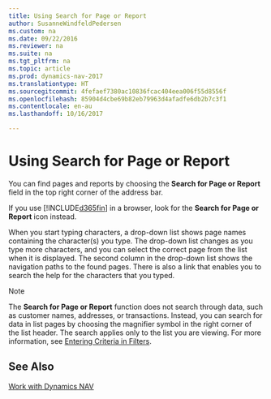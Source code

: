 ```yaml
---
title: Using Search for Page or Report
author: SusanneWindfeldPedersen
ms.custom: na
ms.date: 09/22/2016
ms.reviewer: na
ms.suite: na
ms.tgt_pltfrm: na
ms.topic: article
ms.prod: dynamics-nav-2017
ms.translationtype: HT
ms.sourcegitcommit: 4fefaef7380ac10836fcac404eea006f55d8556f
ms.openlocfilehash: 85904d4cbe69b82eb79963d4afadfe6db2b7c3f1
ms.contentlocale: en-au
ms.lasthandoff: 10/16/2017

---
```


# <a name="using-search-for-page-or-report"></a>Using Search for Page or Report
You can find pages and reports by choosing the **Search for Page or Report** field in the top right corner of the address bar.

If you use [!INCLUDE[d365fin](includes/d365fin_md.md)] in a browser, look for the **Search for Page or Report** icon instead.

When you start typing characters, a drop-down list shows page names containing the character(s) you type. The drop-down list changes as you type more characters, and you can select the correct page from the list when it is displayed. The second column in the drop-down list shows the navigation paths to the found pages. There is also a link that enables you to search the help for the characters that you typed.

> [!NOTE]  
>   The **Search for Page or Report** function does not search through data, such as customer names, addresses, or transactions. Instead, you can search for data in list pages by choosing the magnifier symbol in the right corner of the list header. The search applies only to the list you are viewing. For more information, see [Entering Criteria in Filters](ui-enter-criteria-filters.md).  

## <a name="see-also"></a>See Also
[Work with Dynamics NAV](ui-work-product.md)

